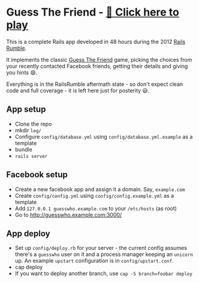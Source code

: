 Guess The Friend - [:game_die: Click here to play](http://i.sindro.me)
======================================================================

This is a complete Rails app developed in 48 hours during the 2012 [Rails Rumble](http://railsrumble.com).

It implements the classic [Guess The Friend](http://player.vimeo.com/video/1193166?title=1&byline=1&portrait=1)
game, picking the choices from your recently contacted Facebook friends, getting their details and giving you
hints :smile:.

Everything is in the RailsRumble aftermath state - so don't expect clean code and full coverage - it is left
here just for posterity :smiley:.

App setup
----------

* Clone the repo
* mkdir `log/`
* Configure `config/database.yml` using `config/database.yml.example` as a template
* bundle
* `rails server`

Facebook setup
--------------

* Create a new facebook app and assign it a domain. Say, `example.com`
* Create `config/config.yml` using `config/config.example.yml` as a template
* Add `127.0.0.1 guesswho.example.com` to your `/etc/hosts` (as root)
* Go to http://guesswho.example.com:3000/

App deploy
----------

* Set up `config/deploy.rb` for your server - the current config assumes
  there's a `guesswho` user on it and a process manager keeping an `unicorn`
  up. An example `upstart` configuration is in `config/upstart.conf`.
* cap deploy
* If you want to deploy another branch, use `cap -S branch=foobar deploy`
